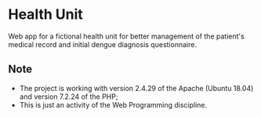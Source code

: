 # Health Unit

Web app for a fictional health unit for better management of the patient's medical record and initial dengue diagnosis questionnaire.

## Note
- The project is working with version 2.4.29 of the Apache (Ubuntu 18.04) and version 7.2.24 of the PHP; 
- This is just an activity of the Web Programming discipline.
